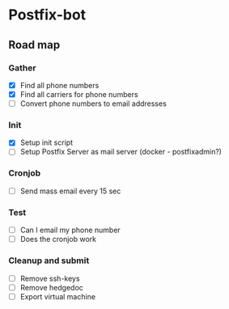 # Postfix-bot

## Road map
### Gather
 - [x] Find all phone numbers
 - [x] Find all carriers for phone numbers
 - [ ] Convert phone numbers to email addresses
### Init
 - [x] Setup init script
 - [ ] Setup Postfix Server as mail server (docker - postfixadmin?)
### Cronjob
 - [ ] Send mass email every 15 sec 
### Test
 - [ ] Can I email my phone number
 - [ ] Does the cronjob work

### Cleanup and submit
 - [ ] Remove ssh-keys
 - [ ] Remove hedgedoc
 - [ ] Export virtual machine
